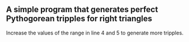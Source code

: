 ## A simple program that generates perfect Pythogorean tripples for right triangles

Increase the values of the range in line 4 and 5 to generate more tripples.
